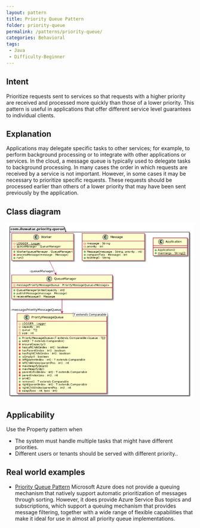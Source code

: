 ```yaml
---
layout: pattern
title: Priority Queue Pattern
folder: priority-queue
permalink: /patterns/priority-queue/
categories: Behavioral
tags:
 - Java
 - Difficulty-Beginner
---
```


## Intent
Prioritize requests sent to services so that requests with a higher priority are received and processed more quickly than those of a lower priority. This pattern is useful in applications that offer different service level guarantees to individual clients.

## Explanation
Applications may delegate specific tasks to other services; for example, to perform background processing or to integrate with other applications or services. In the cloud, a message queue is typically used to delegate tasks to background processing. In many cases the order in which requests are received by a service is not important. However, in some cases it may be necessary to prioritize specific requests. These requests should be processed earlier than others of a lower priority that may have been sent previously by the application.

## Class diagram
![alt text](./etc/priority-queue.urm.png "Priority Queue pattern class diagram")

## Applicability
Use the Property pattern when

* The system must handle multiple tasks that might have different priorities.
* Different users or tenants should be served with different priority..

## Real world examples

* [ Priority Queue Pattern](https://docs.microsoft.com/en-us/previous-versions/msp-n-p/dn589794(v=pandp.10))
Microsoft Azure does not provide a queuing mechanism that natively support automatic prioritization of messages through sorting. However, it does provide Azure Service Bus topics and subscriptions, which support a queuing mechanism that provides message filtering, together with a wide range of flexible capabilities that make it ideal for use in almost all priority queue implementations.
